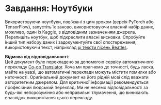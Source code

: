 <!--
CO_OP_TRANSLATOR_METADATA:
{
  "original_hash": "bc690ecf68b38d311cc9e12f3144a28c",
  "translation_date": "2025-08-25T21:43:11+00:00",
  "source_file": "lessons/5-NLP/14-Embeddings/assignment.md",
  "language_code": "uk"
}
-->
# Завдання: Ноутбуки

Використовуючи ноутбуки, пов’язані з цим уроком (версія PyTorch або TensorFlow), запустіть їх заново, використовуючи власний набір даних, можливо, один із Kaggle, з відповідним зазначенням джерела. Перепишіть ноутбук, щоб підкреслити власні висновки. Спробуйте інший тип набору даних і задокументуйте свої спостереження, використовуючи текст, наприклад [ці тексти пісень Beatles](https://www.kaggle.com/datasets/jenlooper/beatles-lyrics).

**Відмова від відповідальності**:  
Цей документ було перекладено за допомогою сервісу автоматичного перекладу [Co-op Translator](https://github.com/Azure/co-op-translator). Хоча ми прагнемо до точності, будь ласка, майте на увазі, що автоматичні переклади можуть містити помилки або неточності. Оригінальний документ на його рідній мові слід вважати авторитетним джерелом. Для критичної інформації рекомендується професійний людський переклад. Ми не несемо відповідальності за будь-які непорозуміння або неправильні тлумачення, що виникають внаслідок використання цього перекладу.